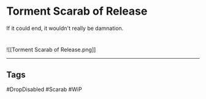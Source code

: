 # Torment Scarab of Release
If it could end, it wouldn't really be damnation.

#
![[Torment Scarab of Release.png]]

---
## Tags
#DropDisabled
#Scarab
#WiP 